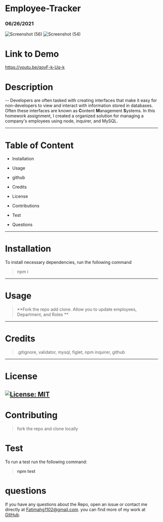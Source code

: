 # Employee-Tracker


### 06/26/2021
![Screenshot (56)](https://user-images.githubusercontent.com/80806004/123528686-6bbf7200-d6b7-11eb-9cf7-7d1b03545fb2.png)
![Screenshot (54)](https://user-images.githubusercontent.com/80806004/123528688-6cf09f00-d6b7-11eb-9b0a-1b8135aca3ce.png)



# Link to Demo

https://youtu.be/qovF-k-Uq-k
# Description

-- Developers are often tasked with creating interfaces that make it easy 
for non-developers to view and interact with information stored in databases.
 Often these interfaces are known as **C**ontent **M**anagement **S**ystems. 
 In this homework assignment, I created a organized 
 solution for managing a company's employees using node, inquirer, and MySQL.

---------
# Table of Content
- Installation

- Usage

- github

- Credits

- License 

- Contributions 

- Test

- Questions
------
# Installation
To install necessary dependencies, run the following command

>npm i 
-------
# Usage
>**Fork the repo add clone. Allow you to update employees, Department, and Roles **
-------
# Credits
>.gitignore, validator, mysql, figlet, npm inquirer, github
------
# License
[![License: MIT](https://img.shields.io/badge/License-MIT-yellow.svg)](https://opensource.org/licenses/MIT) 
-----
# Contributing
>fork the repo and clone locally  

# Test
To run a test run the following command:

>**npm test**

# questions
 If you have any questions about the Repo, open an issue or contact me directly at <Fatimahg1102@gmail.com>. you can find more of my work at [GitHub](https://github.com/Fatimah2014).